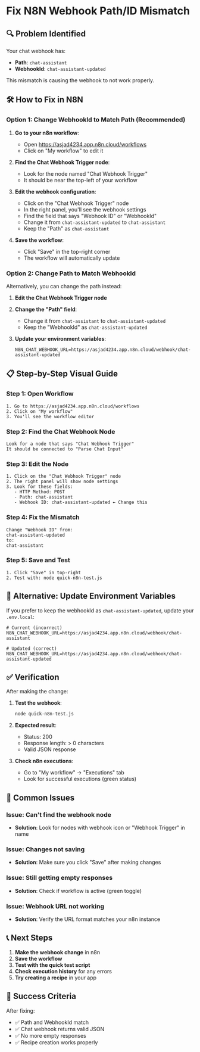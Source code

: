 # Fix N8N Webhook Path/ID Mismatch

## 🔍 Problem Identified

Your chat webhook has:
- **Path**: `chat-assistant`
- **WebhookId**: `chat-assistant-updated`

This mismatch is causing the webhook to not work properly.

## 🛠️ How to Fix in N8N

### Option 1: Change WebhookId to Match Path (Recommended)

1. **Go to your n8n workflow**:
   - Open https://asjad4234.app.n8n.cloud/workflows
   - Click on "My workflow" to edit it

2. **Find the Chat Webhook Trigger node**:
   - Look for the node named "Chat Webhook Trigger"
   - It should be near the top-left of your workflow

3. **Edit the webhook configuration**:
   - Click on the "Chat Webhook Trigger" node
   - In the right panel, you'll see the webhook settings
   - Find the field that says "Webhook ID" or "WebhookId"
   - Change it from `chat-assistant-updated` to `chat-assistant`
   - Keep the "Path" as `chat-assistant`

4. **Save the workflow**:
   - Click "Save" in the top-right corner
   - The workflow will automatically update

### Option 2: Change Path to Match WebhookId

Alternatively, you can change the path instead:

1. **Edit the Chat Webhook Trigger node**
2. **Change the "Path" field**:
   - Change it from `chat-assistant` to `chat-assistant-updated`
   - Keep the "WebhookId" as `chat-assistant-updated`

3. **Update your environment variables**:
   ```env
   N8N_CHAT_WEBHOOK_URL=https://asjad4234.app.n8n.cloud/webhook/chat-assistant-updated
   ```

## 📋 Step-by-Step Visual Guide

### Step 1: Open Workflow
```
1. Go to https://asjad4234.app.n8n.cloud/workflows
2. Click on "My workflow"
3. You'll see the workflow editor
```

### Step 2: Find the Chat Webhook Node
```
Look for a node that says "Chat Webhook Trigger"
It should be connected to "Parse Chat Input"
```

### Step 3: Edit the Node
```
1. Click on the "Chat Webhook Trigger" node
2. The right panel will show node settings
3. Look for these fields:
   - HTTP Method: POST
   - Path: chat-assistant
   - Webhook ID: chat-assistant-updated ← Change this
```

### Step 4: Fix the Mismatch
```
Change "Webhook ID" from:
chat-assistant-updated
to:
chat-assistant
```

### Step 5: Save and Test
```
1. Click "Save" in top-right
2. Test with: node quick-n8n-test.js
```

## 🔧 Alternative: Update Environment Variables

If you prefer to keep the webhookId as `chat-assistant-updated`, update your `.env.local`:

```env
# Current (incorrect)
N8N_CHAT_WEBHOOK_URL=https://asjad4234.app.n8n.cloud/webhook/chat-assistant

# Updated (correct)
N8N_CHAT_WEBHOOK_URL=https://asjad4234.app.n8n.cloud/webhook/chat-assistant-updated
```

## ✅ Verification

After making the change:

1. **Test the webhook**:
   ```bash
   node quick-n8n-test.js
   ```

2. **Expected result**:
   - Status: 200
   - Response length: > 0 characters
   - Valid JSON response

3. **Check n8n executions**:
   - Go to "My workflow" → "Executions" tab
   - Look for successful executions (green status)

## 🚨 Common Issues

### Issue: Can't find the webhook node
- **Solution**: Look for nodes with webhook icon or "Webhook Trigger" in name

### Issue: Changes not saving
- **Solution**: Make sure you click "Save" after making changes

### Issue: Still getting empty responses
- **Solution**: Check if workflow is active (green toggle)

### Issue: Webhook URL not working
- **Solution**: Verify the URL format matches your n8n instance

## 📞 Next Steps

1. **Make the webhook change** in n8n
2. **Save the workflow**
3. **Test with the quick test script**
4. **Check execution history** for any errors
5. **Try creating a recipe** in your app

## 🎯 Success Criteria

After fixing:
- ✅ Path and WebhookId match
- ✅ Chat webhook returns valid JSON
- ✅ No more empty responses
- ✅ Recipe creation works properly 